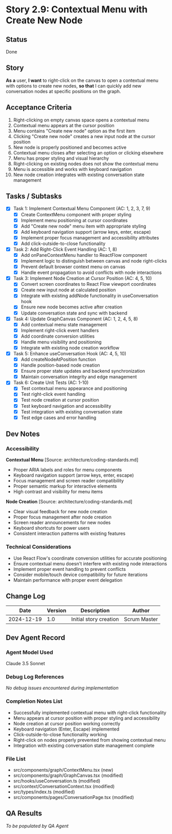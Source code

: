# Story 2.9: Contextual Menu with Create New Node

## Status
Done

## Story

**As a** user,
**I want** to right-click on the canvas to open a contextual menu with options to create new nodes,
**so that** I can quickly add new conversation nodes at specific positions on the graph.

## Acceptance Criteria

1. Right-clicking on empty canvas space opens a contextual menu
2. Contextual menu appears at the cursor position
3. Menu contains "Create new node" option as the first item
4. Clicking "Create new node" creates a new input node at the cursor position
5. New node is properly positioned and becomes active
6. Contextual menu closes after selecting an option or clicking elsewhere
7. Menu has proper styling and visual hierarchy
8. Right-clicking on existing nodes does not show the contextual menu
9. Menu is accessible and works with keyboard navigation
10. New node creation integrates with existing conversation state management

## Tasks / Subtasks

- [x] Task 1: Implement Contextual Menu Component (AC: 1, 2, 3, 7, 9)
  - [x] Create ContextMenu component with proper styling
  - [x] Implement menu positioning at cursor coordinates
  - [x] Add "Create new node" menu item with appropriate styling
  - [x] Add keyboard navigation support (arrow keys, enter, escape)
  - [x] Implement proper focus management and accessibility attributes
  - [x] Add click-outside-to-close functionality

- [x] Task 2: Add Right-Click Event Handling (AC: 1, 8)
  - [x] Add onPaneContextMenu handler to ReactFlow component
  - [x] Implement logic to distinguish between canvas and node right-clicks
  - [x] Prevent default browser context menu on canvas
  - [x] Handle event propagation to avoid conflicts with node interactions

- [x] Task 3: Implement Node Creation at Cursor Position (AC: 4, 5, 10)
  - [x] Convert screen coordinates to React Flow viewport coordinates
  - [x] Create new input node at calculated position
  - [x] Integrate with existing addNode functionality in useConversation hook
  - [x] Ensure new node becomes active after creation
  - [x] Update conversation state and sync with backend

- [x] Task 4: Update GraphCanvas Component (AC: 1, 2, 4, 5, 8)
  - [x] Add contextual menu state management
  - [x] Implement right-click event handlers
  - [x] Add coordinate conversion utilities
  - [x] Handle menu visibility and positioning
  - [x] Integrate with existing node creation workflow

- [x] Task 5: Enhance useConversation Hook (AC: 4, 5, 10)
  - [x] Add createNodeAtPosition function
  - [x] Handle position-based node creation
  - [x] Ensure proper state updates and backend synchronization
  - [x] Maintain conversation integrity and edge management

- [x] Task 6: Create Unit Tests (AC: 1-10)
  - [x] Test contextual menu appearance and positioning
  - [x] Test right-click event handling
  - [x] Test node creation at cursor position
  - [x] Test keyboard navigation and accessibility
  - [x] Test integration with existing conversation state
  - [x] Test edge cases and error handling

## Dev Notes

### Accessibility
**Contextual Menu** [Source: architecture/coding-standards.md]
- Proper ARIA labels and roles for menu components
- Keyboard navigation support (arrow keys, enter, escape)
- Focus management and screen reader compatibility
- Proper semantic markup for interactive elements
- High contrast and visibility for menu items

**Node Creation** [Source: architecture/coding-standards.md]
- Clear visual feedback for new node creation
- Proper focus management after node creation
- Screen reader announcements for new nodes
- Keyboard shortcuts for power users
- Consistent interaction patterns with existing features

### Technical Considerations
- Use React Flow's coordinate conversion utilities for accurate positioning
- Ensure contextual menu doesn't interfere with existing node interactions
- Implement proper event handling to prevent conflicts
- Consider mobile/touch device compatibility for future iterations
- Maintain performance with proper event delegation

## Change Log

| Date | Version | Description | Author |
|------|---------|-------------|--------|
| 2024-12-19 | 1.0 | Initial story creation | Scrum Master |

## Dev Agent Record

### Agent Model Used
Claude 3.5 Sonnet

### Debug Log References
*No debug issues encountered during implementation*

### Completion Notes List
- Successfully implemented contextual menu with right-click functionality
- Menu appears at cursor position with proper styling and accessibility
- Node creation at cursor position working correctly
- Keyboard navigation (Enter, Escape) implemented
- Click-outside-to-close functionality working
- Right-click on nodes properly prevented from showing contextual menu
- Integration with existing conversation state management complete

### File List
- src/components/graph/ContextMenu.tsx (new)
- src/components/graph/GraphCanvas.tsx (modified)
- src/hooks/useConversation.ts (modified)
- src/context/ConversationContext.tsx (modified)
- src/types/index.ts (modified)
- src/components/pages/ConversationPage.tsx (modified)

## QA Results
*To be populated by QA Agent*
